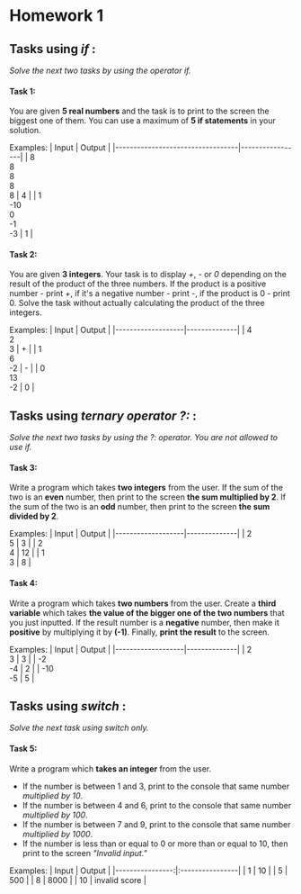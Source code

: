 # Homework 1

## Tasks using *if* :
*Solve the next two tasks by using the operator if.*
#### Task 1:
You are given **5 real numbers** and the task is to print to the screen the biggest one of them. You can use a maximum of **5 if statements** in your solution.

Examples:
|                Input             |      Output     |
|----------------------------------|-----------------|
| 8<br/>8<br/>8<br/>8<br/>8        | 4               |
| 1<br/>-10<br/>0<br/>-1</br>-3    | 1               |


#### Task 2:
You are given **3 integers**. Your task is to display *+*, *-* or *0* depending on the result of the product of the three numbers. If the product is a positive number - print *+*, if it's a negative number - print *-*, if the product is 0 - print 0. Solve the task without actually calculating the product of the three integers.

Examples:
|       Input       |     Output   |
|-------------------|--------------|
| 4<br/>2<br/>3     | +            |
| 1<br/>6<br/>-2    | -            |
| 0<br/>13<br/>-2   | 0            |

## Tasks using *ternary operator ?:* :
*Solve the next two tasks by using the ?: operator. You are not allowed to use if.*
#### Task 3:
Write a program which takes **two integers** from the user. If the sum of the two is an **even** number, then print to the screen **the sum multiplied by 2**. If the sum of the two is an **odd** number, then print to the screen **the sum divided by 2**.

Examples:
|       Input       |     Output   |
|-------------------|--------------|
| 2<br/>5           | 3            |
| 2<br/>4           | 12           |
| 1<br/>3           | 8            |

#### Task 4:
Write a program which takes **two numbers** from the user. Create a **third variable** which takes **the value of the bigger one of the two numbers** that you just inputted. If the result number is a **negative** number, then make it **positive** by multiplying it by **(-1)**. Finally, **print the result** to the screen.

Examples:
|       Input       |     Output   |
|-------------------|--------------|
| 2<br/>3           | 3            |
| -2<br/>-4         | 2            |
| -10<br/>-5        | 5            |


## Tasks using *switch* :
*Solve the next task using switch only.*
#### Task 5:
Write a program which **takes an integer** from the user.
 * If the number is between 1 and 3, print to the console that same number *multiplied by 10*.
 * If the number is between 4 and 6, print to the console that same number *multiplied by 100*.
 * If the number is between 7 and 9, print to the console that same number *multiplied by 1000*.
 * If the number is less than or equal to 0 or more than or equal to 10, then print to the screen *"Invalid input."*

Examples:
|      Input      |      Output     |
|----------------:|:----------------|
| 1               | 10              |
| 5               | 500             |
| 8               | 8000            |
| 10              | invalid score   |
